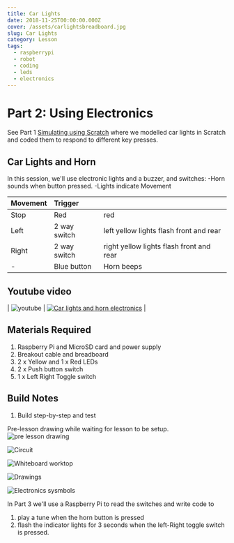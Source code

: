 ```yaml
---
title: Car Lights
date: 2018-11-25T00:00:00.000Z
cover: /assets/carlightsbreadboard.jpg
slug: Car Lights
category: Lesson
tags:
  - raspberrypi
  - robot
  - coding
  - leds
  - electronics
---
```

# Part 2: Using Electronics
See Part 1 [Simulating using Scratch](/CarLightsScratch) where we modelled car lights in Scratch and coded them to respond to different key presses.

## Car Lights and Horn
In this session, we'll use electronic lights and a buzzer, and switches:
-Horn sounds when button pressed.
-Lights indicate Movement


| Movement      | Trigger        |     |
|:------------- |:-------------| :-----|
| Stop          | Red            | red | 
| Left          | 2 way switch  | left yellow lights flash front and rear |
| Right         | 2 way switch  | right yellow lights flash front and rear |
| -             | Blue button    | Horn beeps |

## Youtube video

| ![youtube](/assets/youtube.png)      | [![Car lights and horn electronics](https://img.youtube.com/vi/gXLyQUFMQ9g/0.jpg)](https://www.youtube.com/watch?v=gXLyQUFMQ9g)        |



## Materials Required

1. Raspberry Pi and MicroSD card and power supply
2. Breakout cable and breadboard
3. 2 x Yellow and 1 x Red LEDs 
4. 2 x Push button switch
4. 1 x Left Right Toggle switch
   
## Build Notes
1. Build step-by-step and test

Pre-lesson drawing while waiting for lesson to be setup.
![pre lesson drawing](/assets/Carlights_DoraSantawarmup.jpg)

![Circuit](/assets/carlightsbreadboard.jpg)

![Whiteboard worktop](/assets/carlightswhiteboard.jpg)

![Drawings](/assets/carlightsdrawings.jpg)

![Electronics sysmbols](/assets/carlightssymbols.jpg)







In Part 3 we'll use a Raspberry Pi to read the switches and write code to
1. play a tune when the horn button is pressed
2. flash the indicator lights for 3 seconds when the left-Right toggle switch is pressed.

